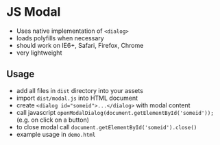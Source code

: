 # JS Modal

- Uses native implementation of `<dialog>`
- loads polyfills when necessary
- should work on IE6+, Safari, Firefox, Chrome
- very lightweight

## Usage

- add all files in `dist` directory into your assets
- import `dist/modal.js` into HTML document
- create `<dialog id="someid">...</dialog>` with modal content
- call javascript `openModalDialog(document.getElementById('someid'));` (e.g. on click on a button)
- to close modal call `document.getElementById('someid').close()`
- example usage in `demo.html`
